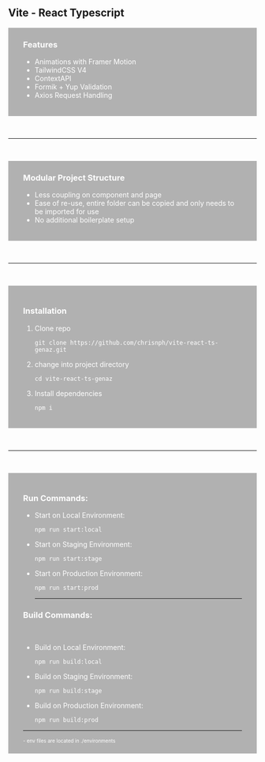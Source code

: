 ## Vite - React Typescript

<div style="background: rgb(0, 0, 0, 0.3); color: #ffffff; padding: 1px 30px 20px 30px">
  <h3>Features</h3>
  <ul>
    <li>Animations with Framer Motion</li>
    <li>TailwindCSS V4</li>
    <li>ContextAPI</li>
    <li>Formik + Yup Validation</li>
    <li>Axios Request Handling</li>
  </ul>
</div>

<br /><hr /><br />

<div style="background: rgb(0, 0, 0, 0.3); color: #ffffff; padding: 1px 30px 20px 30px">
  <h3>Modular Project Structure</h3>
  <ul>
    <li>Less coupling on component and page </li>
    <li>Ease of re-use, entire folder can be copied and only needs to be imported for use</li>
    <li>No additional boilerplate setup</li>
  </ul>
</div>

<br /><hr /><br />

<div style="background: rgb(0, 0, 0, 0.3); color: #ffffff; padding: 1px 30px 20px 30px">
<br />
  <h3>Installation</h3>
  <ol>
    <li style="margin-bottom: 10px">Clone repo</li>

    git clone https://github.com/chrisnph/vite-react-ts-genaz.git

  <li style="margin-bottom: 10px">change into project directory</li>
    
    cd vite-react-ts-genaz
  
  <li style="margin-bottom: 10px">Install dependencies</li>

    npm i

  <ol>

</div>

<br /><hr /><br />

<div style="background: rgb(0, 0, 0, 0.3); color: #ffffff; padding: 1px 30px 20px 30px">
<br />

  <h3>Run Commands:</h3>

- Start on Local Environment:

      npm run start:local

- Start on Staging Environment:

      npm run start:stage

- Start on Production Environment:

      npm run start:prod

  <hr />

<h3>Build Commands:</h3>
  <br />

- Build on Local Environment:

      npm run build:local

- Build on Staging Environment:

      npm run build:stage

- Build on Production Environment:

      npm run build:prod

<hr />

<span style="font-size: 10px">
  - env files are located in ./environments
  </span>

</div>
